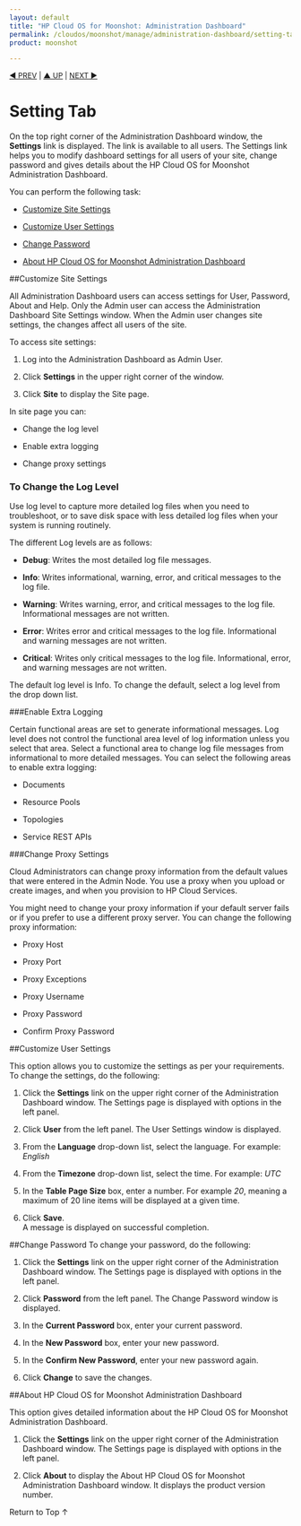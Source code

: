```yaml
---
layout: default
title: "HP Cloud OS for Moonshot: Administration Dashboard"
permalink: /cloudos/moonshot/manage/administration-dashboard/setting-tab/
product: moonshot

---
```


<script>

function PageRefresh {
onLoad="window.refresh"
}

PageRefresh();

</script>

<p style="font-size: small;"> <a href="/cloudos/moonshot/manage/administration-dashboard/before-you-begin/">&#9664; PREV</a> | <a href="cloudos/moonshot/manage/administration-dashboard/before-you-begin/">&#9650; UP</a> | <a href= "/cloudos/moonshot/manage/image-builder/">NEXT &#9654; </p></a>


# Setting Tab #

On the top right corner of the Administration Dashboard window, the **Settings** link is displayed. The link is available to all users. The Settings link helps you to modify dashboard settings for all users of your site, change password and gives details about the HP Cloud OS for Moonshot Administration Dashboard.

You can perform the following task:

* <a href="#Customize Site Settings">Customize Site Settings</a>

* <a href="#Customize User Settings">Customize User Settings</a>

* <a href= "#Change Password"> Change Password</a>

* <a href= "#About HP Cloud OS for Moonshot Administration Dashboard">About HP Cloud OS for Moonshot Administration Dashboard</a>



##Customize Site Settings <a name= "Customize Site Settings"></a>

All Administration Dashboard users can access settings for User, Password, About and Help. Only the Admin user can access the Administration Dashboard Site Settings window. When the Admin user changes site settings, the changes affect all users of the site.

To access site settings:

1.	Log into the Administration Dashboard as Admin User.

2.	Click **Settings** in the upper right corner of the window.

3.	Click **Site** to display the Site page.

In site page you can:

* Change the log level

* Enable extra logging 

* Change proxy settings

### To Change the Log Level

Use log level to capture more detailed log files when you need to troubleshoot, or to save disk space with less detailed log files when your system is running routinely.

The different Log levels are as follows:

* **Debug**: Writes the most detailed log file messages.

* **Info**: Writes informational, warning, error, and critical messages to the log file.

* **Warning**: Writes warning, error, and critical messages to the log file. Informational messages are not written.
 
* **Error**:  Writes error and critical messages to the log file. Informational and warning messages are not written.

* **Critical**: Writes only critical messages to the log file. Informational, error, and warning messages are not written.

The default log level is Info. To change the default, select a log level from the drop down list.

###Enable Extra Logging

Certain functional areas are set to generate informational messages. Log level does not control the functional area level of log information unless you select that area. Select a functional area to change log file messages from informational to more detailed messages. You can select the following areas to enable extra logging:

* Documents

* Resource Pools

* Topologies

* Service REST APIs

###Change Proxy Settings

Cloud Administrators can change proxy information from the default values that were entered in the Admin Node. You use a proxy when you upload or create images, and when you provision to HP Cloud Services.

You might need to change your proxy information if your default server fails or if you prefer to use a different proxy server. You can change the following proxy information:

* Proxy Host

* Proxy Port

* Proxy Exceptions

* Proxy Username

* Proxy Password  

* Confirm Proxy Password

##Customize User Settings <a name="Customize User Settings"></a>

This option allows you to customize the settings as per your requirements. To change the settings, do the following:

1.	Click the **Settings** link on the upper right corner of the Administration Dashboard window.
The Settings page is displayed with options in the left panel.

2.	Click **User** from the left panel.
The User Settings window is displayed.

3.	From the **Language** drop-down list, select the language. For example: *English*

4.	From the **Timezone** drop-down list, select the time. For example: *UTC*

5.	In the **Table Page Size** box, enter a number. For example *20*, meaning a maximum of 20 line items will be displayed at a given time.

6.	Click **Save**. <br>A message is displayed on successful completion.

##Change Password <a name="Change Password"></a>
To change your password, do the following:

1. Click the **Settings** link on the upper right corner of the Administration Dashboard window. The Settings page is displayed with options in the left panel.

2. Click **Password** from the left panel. The Change Password window is displayed.

3. In the **Current Password** box, enter your current password.

4. In the **New Password** box, enter your new password.

5. In the **Confirm New Password**, enter your new password again.

6. Click **Change** to save the changes.

##About HP Cloud OS for Moonshot Administration Dashboard <a name="About HP Cloud OS for Moonshot Administration Dashboard"></a>

This option gives detailed information about the HP Cloud OS for Moonshot Administration Dashboard.

1. Click the **Settings** link on the upper right corner of the Administration Dashboard window. The Settings page is displayed with options in the left panel.

2. Click **About** to display the About HP Cloud OS for Moonshot Administration Dashboard window. It displays the product version number.


<a href="#top" style="padding:14px 0px 14px 0px; text-decoration: none;"> Return to Top &#8593; </a>
